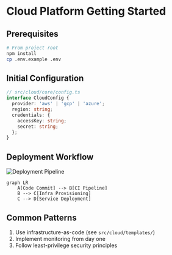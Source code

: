# Cloud Platform Getting Started

## Prerequisites
```bash
# From project root
npm install
cp .env.example .env
```

## Initial Configuration
```ts
// src/cloud/core/config.ts
interface CloudConfig {
  provider: 'aws' | 'gcp' | 'azure';
  region: string;
  credentials: {
    accessKey: string;
    secret: string;
  };
}
```

## Deployment Workflow
![Deployment Pipeline](diagrams/deployment-pipeline.png)
```mermaid
graph LR
    A[Code Commit] --> B[CI Pipeline]
    B --> C[Infra Provisioning]
    C --> D[Service Deployment]
```

## Common Patterns
1. Use infrastructure-as-code (see `src/cloud/templates/`)
2. Implement monitoring from day one
3. Follow least-privilege security principles